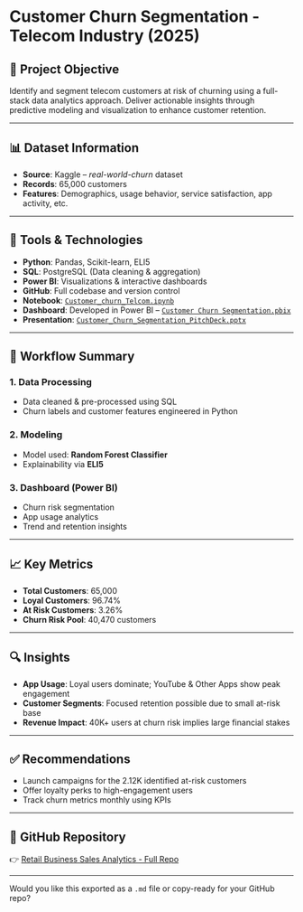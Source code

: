 # Customer Churn Segmentation - Telecom Industry (2025)

## 📌 Project Objective

Identify and segment telecom customers at risk of churning using a full-stack data analytics approach. Deliver actionable insights through predictive modeling and visualization to enhance customer retention.

---

## 📊 Dataset Information

* **Source**: Kaggle – *real-world-churn* dataset
* **Records**: 65,000 customers
* **Features**: Demographics, usage behavior, service satisfaction, app activity, etc.

---

## 🧩 Tools & Technologies

* **Python**: Pandas, Scikit-learn, ELI5
* **SQL**: PostgreSQL (Data cleaning & aggregation)
* **Power BI**: Visualizations & interactive dashboards
* **GitHub**: Full codebase and version control
* **Notebook**: [`Customer_churn_Telcom.ipynb`](./Customer_churn_Telcom.ipynb)
* **Dashboard**: Developed in Power BI – [`Customer Churn Segmentation.pbix`](./Customer%20Churn%20Segmentation.pbix)
* **Presentation**: [`Customer_Churn_Segmentation_PitchDeck.pptx`](./Customer_Churn_Segmentation_PitchDeck.pptx)

---

## 🔁 Workflow Summary

### 1. Data Processing

* Data cleaned & pre-processed using SQL
* Churn labels and customer features engineered in Python

### 2. Modeling

* Model used: **Random Forest Classifier**
* Explainability via **ELI5**

### 3. Dashboard (Power BI)

* Churn risk segmentation
* App usage analytics
* Trend and retention insights

---

## 📈 Key Metrics

* **Total Customers**: 65,000
* **Loyal Customers**: 96.74%
* **At Risk Customers**: 3.26%
* **Churn Risk Pool**: 40,470 customers

---

## 🔍 Insights

* **App Usage**: Loyal users dominate; YouTube & Other Apps show peak engagement
* **Customer Segments**: Focused retention possible due to small at-risk base
* **Revenue Impact**: 40K+ users at churn risk implies large financial stakes

---

## ✅ Recommendations

* Launch campaigns for the 2.12K identified at-risk customers
* Offer loyalty perks to high-engagement users
* Track churn metrics monthly using KPIs

---

## 🔗 GitHub Repository

👉 [Retail Business Sales Analytics - Full Repo](https://github.com/anujpande1/PROJECT_1)

---

Would you like this exported as a `.md` file or copy-ready for your GitHub repo?
